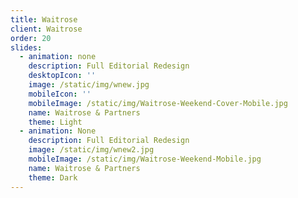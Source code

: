 ```yaml
---
title: Waitrose
client: Waitrose
order: 20
slides:
  - animation: none
    description: Full Editorial Redesign
    desktopIcon: ''
    image: /static/img/wnew.jpg
    mobileIcon: ''
    mobileImage: /static/img/Waitrose-Weekend-Cover-Mobile.jpg
    name: Waitrose & Partners
    theme: Light
  - animation: None
    description: Full Editorial Redesign
    image: /static/img/wnew2.jpg
    mobileImage: /static/img/Waitrose-Weekend-Mobile.jpg
    name: Waitrose & Partners
    theme: Dark
---
```


